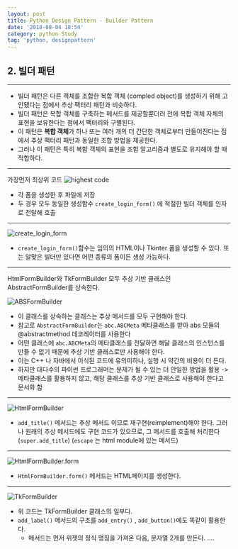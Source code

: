 ```yaml
---
layout: post
title: Python Design Pattern - Builder Pattern
date: '2018-08-04 18:54'
category: python Study
tag: 'python, designpattern'
---
```


## 2. 빌더 패턴

***

* 빌더 패턴은 다른 객체를 조합한 복합 객체 (compled object)를 생성하기 위해 고안됐다는 점에서 추상 팩터리 패턴과 비슷하다.
* 빌더 패턴은 복합 객체를 구축하는 메서드를 제공할뿐더러 전에 복합 객체 자체의 표현을 보유한다는 점에서 팩터리와 구별된다.
* 이 패턴은 **복합 객체**가 하나 또는 여러 개의 더 간단한 객체로부터 만들어진다는 점에서 추상 팩터리 패턴과 동일한 조합 방법을 제공한다.
* 그러나 이 패턴은 특히 복합 객체의 표현을 조합 알고리즘과 별도로 유지해야 할 때 적합하다.

***

가장먼저 최상위 코드
![highest code](https://mino-park7.github.io/assets/images/2018/08/highest-code.png)

* 각 폼을 생성한 후 파일에 저장
* 두 경우 모두 동일한 생성함수 `create_login_form()` 에 적절한 빌더 객체를 인자로 전달해 호출

***

![create_login_form](https://mino-park7.github.io/assets/images/2018/08/create-login-form.png)

* `create_login_form()`함수는 임의의 HTML이나 Tkinter 폼을 생성할 수 있다. 또는 알맞은 빌더만 있다면 어떤 종류의 폼이든 생성 가능하다.

***

HtmlFormBuilder와 TkFormBuilder 모두 추상 기반 클래스인 AbstractFormBuilder를 상속한다.

![ABSFormBuilder](https://mino-park7.github.io/assets/images/2018/08/absformbuilder.png)

* 이 클래스를 상속하는 클래스는 추상 메서드를 모두 구현해야 한다.
* 참고로 `AbstractFormBuilder`는 `abc.ABCMeta` 메타클래스를 받아 abs 모듈의 @abstractmethod 데코레이터를 사용한다
* 어떤 클래스에 `abc.ABCMeta`의 메타클래스를 전달하면 해달 클래스의 인스턴스를 만들 수 없기 때문에 추상 기반 클래스로만 사용해야 한다.
* 이는 C++ 나 자바에서 이식된 코드에 유의미하나, 실행 시 약간의 비용이 더 든다.
* 하지만 대다수의 파이썬 프로그래머는 문제가 될 수 있는 더 안일한 방법을 활용 -> 메타클래스를 활용하지 않고, 해당 클래스를 추상 기반 클래스로 사용해야 한다고 문서화 함

***

![HtmlFormBuilder](https://mino-park7.github.io/assets/images/2018/08/htmlformbuilder.png)

* `add_title()` 메서드는 추상 메서드 이므로 재구현(reimplement)해야 한다. 그러나 원래의 추상 메서드에도 구현 코드가 있으므로, 그 메서드를 호출해 처리한다 (`super.add_title`) (`escape` 는 html module에 있는 메서드)

***

![HtmlFormBuilder.form](https://mino-park7.github.io/assets/images/2018/08/htmlformbuilder-form.png)

* `HtmlFormBuilder.form()` 메서드는 HTML페이지를 생성한다.

***

![TkFormBuilder](https://mino-park7.github.io/assets/images/2018/08/tkformbuilder.png)

* 위 코드는 TkFormBuilder 클래스의 일부다.
* `add_label()` 메서드의 구조를 `add_entry()` , `add_button()`에도 똑같이 활용한다.
  - 메서드는 먼저 위젯의 정식 명칭을 가져온 다음, 문자열 2개를 만든다. ....
